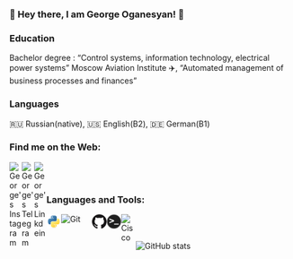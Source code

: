 ### :sloth: Hey there, I am George Oganesyan! :sloth:
### Education 
Bachelor degree : “Control systems, information technology, electrical power systems” Moscow Aviation Institute ✈️, “Automated management of business processes and finances”
### Languages
🇷🇺 Russian(native), 🇺🇸 English(B2), 🇩🇪 German(B1)

### Find me on the Web:

<a href="https://www.instagram.com/g_0gan">
  <img align="left" alt="George's Instagram" width="22px" src="https://static.xx.fbcdn.net/rsrc.php/v3/yx/r/tBxa1IFcTQH.png" />
</a>
<a href="https://t.me/g_0gan">
  <img align="left" alt="George's Telegram" width="22px" src="https://osx.telegram.org/updates/site/logo.png" />
<a href="https://www.linkedin.com/in/g-0gan/">
  <img align="left" alt="George's Linkdein" width="22px" src="https://content.linkedin.com/content/dam/me/about/LinkedIn_Icon.jpg.original.jpg" />
</a>
</a></br></br>

### Languages and Tools:
<img align="left" width="26px"  src="https://raw.githubusercontent.com/iswbm/iswbm/main/assets/python-original.svg" alt="python" />
<img align="left" alt="Git" width="55px" src="https://git-scm.com/images/logo@2x.png" />
<img align="left" alt="GitHub" width="26px" src="https://raw.githubusercontent.com/github/explore/78df643247d429f6cc873026c0622819ad797942/topics/github/github.png" />
<img align="left" alt="Terminal" width="26px" src="https://raw.githubusercontent.com/github/explore/80688e429a7d4ef2fca1e82350fe8e3517d3494d/topics/terminal/terminal.png" />
<img align="left" alt="Cisco" width="26px"                                                                                     src="https://cdn.jsdelivr.net/npm/simple-icons@4.3.0/icons/cisco.svg" />
<br /><br />

![GitHub stats](https://github-readme-stats.vercel.app/api?username=g-0gan&theme=tokyonight&show_icons=true)

